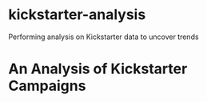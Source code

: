 # kickstarter-analysis
Performing analysis on Kickstarter data to uncover trends

# An Analysis of Kickstarter Campaigns
